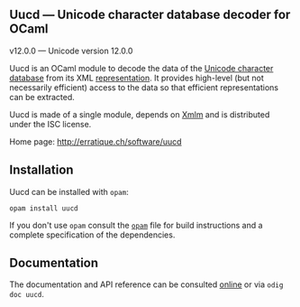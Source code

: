Uucd — Unicode character database decoder for OCaml
-------------------------------------------------------------------------------
v12.0.0 — Unicode version 12.0.0

Uucd is an OCaml module to decode the data of the [Unicode character 
database][1] from its XML [representation][2]. It provides high-level 
(but not necessarily efficient) access to the data so that efficient 
representations can be extracted.

Uucd is made of a single module, depends on [Xmlm][xmlm] and is distributed
under the ISC license.

[1]: http://www.unicode.org/reports/tr44/
[2]: http://www.unicode.org/reports/tr42/
[xmlm]: http://erratique.ch/software/xmlm 

Home page: http://erratique.ch/software/uucd  

## Installation

Uucd can be installed with `opam`:

    opam install uucd

If you don't use `opam` consult the [`opam`](opam) file for build
instructions and a complete specification of the dependencies.


## Documentation

The documentation and API reference can be consulted [online][doc]
or via `odig doc uucd`.

[doc]: http://erratique.ch/software/uucd/doc/Uucd
